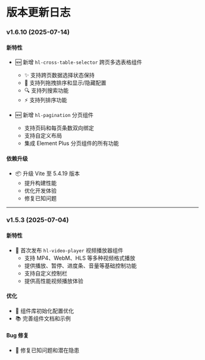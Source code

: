 # 版本更新日志

### v1.6.10 (2025-07-14)

#### 新特性

- 🆕 新增 `hl-cross-table-selector` 跨页多选表格组件
  - ✨ 支持跨页数据选择状态保持
  - 🔄 支持列拖拽排序和显示/隐藏配置
  - 🔍 支持列搜索功能
  - ⚡️ 支持列排序功能

- 🆕 新增 `hl-pagination` 分页组件
  - 支持页码和每页条数双向绑定
  - 支持自定义布局
  - 集成 Element Plus 分页组件的所有功能

#### 依赖升级

- 📦 升级 Vite 至 5.4.19 版本
  - 提升构建性能
  - 优化开发体验
  - 修复已知问题

---

### v1.5.3 (2025-07-04)

#### 新特性

- 🎥 首次发布 `hl-video-player` 视频播放器组件
  - 支持 MP4、WebM、HLS 等多种视频格式播放
  - 提供播放、暂停、进度条、音量等基础控制功能
  - 支持自定义控制栏
  - 提供高性能视频播放体验

#### 优化

- 🔧 组件库初始化配置优化
- 📚 完善组件文档和示例

#### Bug 修复

- 🐛 修复已知问题和潜在隐患 